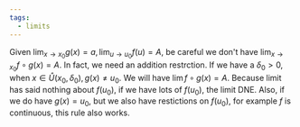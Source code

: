 ```yaml
---
tags:
  - limits
---
```

Given $\lim_{x\to x_0} g(x) = a, \lim_{u\to u_0} f(u) = A$, be careful we don't have $\lim_{x\to x_0} f\circ g(x) = A$.
In fact, we need an addition restrction.
If we have a $\delta_0 \gt 0$, when $x \in \mathring{U}(x_0, \delta_0), g(x) \neq u_0$. We will have $\lim f\circ g(x) = A$.
Because limit has said nothing about $f(u_0)$, if we have lots of $f(u_0)$, the limit DNE.
Also, if we do have $g(x) = u_0$, but we also have restictions on $f(u_0)$, for example $f$ is continuous, this rule also works.

